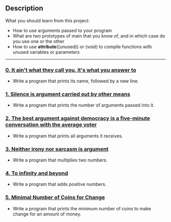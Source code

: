 ## Description
What you should learn from this project:

* How to use arguments passed to your program
* What are two prototypes of main that you know of, and in which case do you use one or the other
* How to use __attribute__((unused)) or (void) to compile functions with unused variables or parameters

---

### [0. It ain't what they call you, it's what you answer to](./0-whatsmyname.c)
* Write a program that prints its name, followed by a new line.

### [1. Silence is argument carried out by other means](./1-args.c)
* Write a program that prints the number of arguments passed into it.

### [2. The best argument against democracy is a five-minute conversation with the average voter](./2-args.c)
* Write a program that prints all arguments it receives.

### [3. Neither irony nor sarcasm is argument](./3-mul.c)
* Write a program that multiplies two numbers.

### [4. To infinity and beyond](./4-add.c)
* Write a program that adds positive numbers.

### [5. Minimal Number of Coins for Change](./100-change.c)
* Write a program that prints the minimum number of coins to make change for an amount of money.

